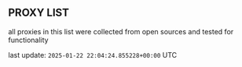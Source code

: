 ## PROXY LIST

all proxies in this list were collected from open sources and tested for functionality

last update: `2025-01-22 22:04:24.855228+00:00` UTC